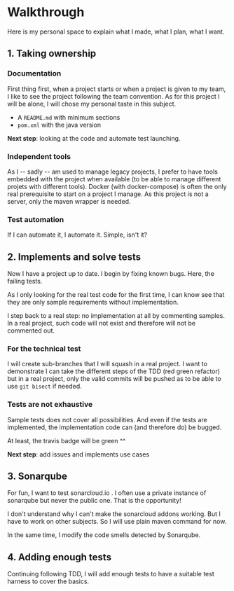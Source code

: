 # Walkthrough

Here is my personal space to explain what I made, what I plan, what I want.

## 1. Taking ownership

### Documentation

First thing first, when a project starts or when a project is given to my team,
I like to see the project following the team convention. As for this project I
will be alone, I will chose my personal taste in this subject.

 * A `README.md` with minimum sections
 * `pom.xml` with the java version

**Next step**: looking at the code and automate test launching.

### Independent tools

As I -- sadly -- am used to manage legacy projects, I prefer to have tools
embedded with the project when available (to be able to manage different projets
with different tools). Docker (with docker-compose) is often the only
real prerequisite to start on a project I manage. As this project is not a
server, only the maven wrapper is needed.

### Test automation

If I can automate it, I automate it. Simple, isn't it?

## 2. Implements and solve tests

Now I have a project up to date. I begin by fixing known bugs. Here, the failing
tests.

As I only looking for the real test code for the first time, I can know see that
they are only sample requirements without implementation.

I step back to a real step: no implementation at all by commenting samples. In a
real project, such code will not exist and therefore will not be commented out.

### For the technical test

I will create sub-branches that I will squash in a real project. I want to
demonstrate I can take the different steps of the TDD (red green refactor) but
in a real project, only the valid commits will be pushed as to be able to use
`git bisect` if needed.

### Tests are not exhaustive

Sample tests does not cover all possibilities. And even if the tests are
implemented, the implementation code can (and therefore do) be bugged.

At least, the travis badge will be green ^^

**Next step**: add issues and implements use cases

## 3. Sonarqube

For fun, I want to test sonarcloud.io . I often use a private instance of
sonarqube but never the public one. That is the opportunity!

I don't understand why I can't make the sonarcloud addons working. But I have to
work on other subjects. So I will use plain maven command for now.

In the same time, I modify the code smells detected by Sonarqube.

## 4. Adding enough tests

Continuing following TDD, I will add enough tests to have a suitable test
harness to cover the basics.